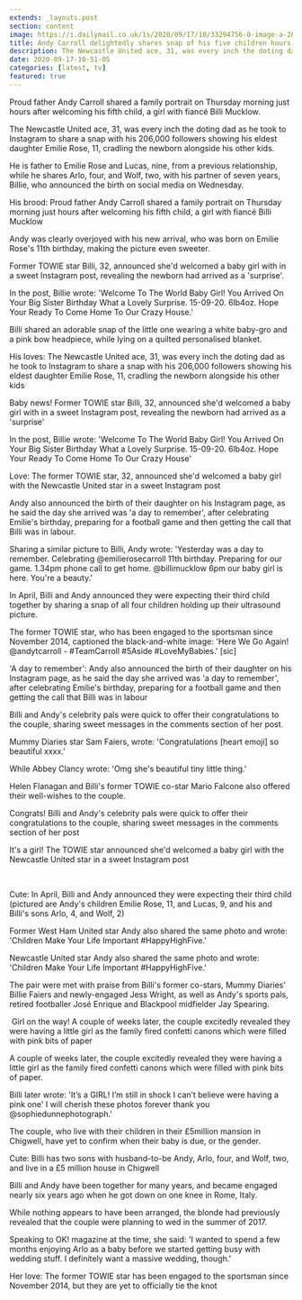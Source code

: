 ```yaml
---
extends: _layouts.post
section: content
image: https://i.dailymail.co.uk/1s/2020/09/17/10/33294756-0-image-a-28_1600335986302.jpg 
title: Andy Carroll delightedly shares snap of his five children hours after welcoming newborn 
description: The Newcastle United ace, 31, was every inch the doting dad as he took to Instagram to share a snap with his 206,000 followers showing his eldest daughter Emilie Rose, 11, cradling the newborn 
date: 2020-09-17-10-51-05 
categories: [latest, tv] 
featured: true 
--- 
```

Proud father Andy Carroll shared a family portrait on Thursday morning just hours after welcoming his fifth child, a girl with fiancé Billi Mucklow.

The Newcastle United ace, 31, was every inch the doting dad as he took to Instagram to share a snap with his 206,000 followers showing his eldest daughter Emilie Rose, 11, cradling the newborn alongside his other kids. 

He is father to Emilie Rose and Lucas, nine, from a previous relationship, while he shares Arlo, four, and Wolf, two, with his partner of seven years, Billie, who announced the birth on social media on Wednesday. 

His brood: Proud father Andy Carroll shared a family portrait on Thursday morning just hours after welcoming his fifth child, a girl with fiancé Billi Mucklow

Andy was clearly overjoyed with his new arrival, who was born on Emilie Rose's 11th birthday, making the picture even sweeter.   

Former TOWIE star Billi, 32, announced she'd welcomed a baby girl with in a sweet Instagram post, revealing the newborn had arrived as a 'surprise'. 

In the post, Billie wrote: 'Welcome To The World Baby Girl! You Arrived On Your Big Sister Birthday What a Lovely Surprise. 15-09-20. 6lb4oz. Hope Your Ready To Come Home To Our Crazy House.'

Billi shared an adorable snap of the little one wearing a white baby-gro and a pink bow headpiece, while lying on a quilted personalised blanket. 

His loves: The Newcastle United ace, 31, was every inch the doting dad as he took to Instagram to share a snap with his 206,000 followers showing his eldest daughter Emilie Rose, 11, cradling the newborn alongside his other kids

Baby news! Former TOWIE star Billi, 32, announced she'd welcomed a baby girl with in a sweet Instagram post, revealing the newborn had arrived as a 'surprise'

In the post, Billie wrote: 'Welcome To The World Baby Girl! You Arrived On Your Big Sister Birthday What a Lovely Surprise. 15-09-20. 6lb4oz. Hope Your Ready To Come Home To Our Crazy House'

Love: The former TOWIE star, 32, announced she'd welcomed a baby girl with the Newcastle United star in a sweet Instagram post

Andy also announced the birth of their daughter on his Instagram page, as he said the day she arrived was 'a day to remember', after celebrating Emilie's birthday, preparing for a football game and then getting the call that Billi was in labour. 

Sharing a similar picture to Billi, Andy wrote: 'Yesterday was a day to remember. Celebrating @emilierosecarroll 11th birthday. Preparing for our game. 1.34pm phone call to get home. @billimucklow 6pm our baby girl is here. You're a beauty.' 

In April, Billi and Andy announced they were expecting their third child together by sharing a snap of all four children holding up their ultrasound picture.

The former TOWIE star, who has been engaged to the sportsman since November 2014, captioned the black-and-white image: 'Here We Go Again! @andytcarroll - #TeamCarroll #5Aside #LoveMyBabies.' [sic]



'A day to remember': Andy also announced the birth of their daughter on his Instagram page, as he said the day she arrived was 'a day to remember', after celebrating Emilie's birthday, preparing for a football game and then getting the call that Billi was in labour

Billi and Andy's celebrity pals were quick to offer their congratulations to the couple, sharing sweet messages in the comments section of her post.

Mummy Diaries star Sam Faiers, wrote: 'Congratulations [heart emoji] so beautiful xxxx.'

While Abbey Clancy wrote: 'Omg she's beautiful tiny little thing.'

Helen Flanagan and Billi's former TOWIE co-star Mario Falcone also offered their well-wishes to the couple. 

Congrats! Billi and Andy's celebrity pals were quick to offer their congratulations to the couple, sharing sweet messages in the comments section of her post

It's a girl! The TOWIE star announced she'd welcomed a baby girl with the Newcastle United star in a sweet Instagram post

 

Cute: In April, Billi and Andy announced they were expecting their third child (pictured are Andy's children Emilie Rose, 11, and Lucas, 9, and his and Billi's sons Arlo, 4, and Wolf, 2)

Former West Ham United star Andy also shared the same photo and wrote: 'Children Make Your Life Important #HappyHighFive.' 

Newcastle United star Andy also shared the same photo and wrote: 'Children Make Your Life Important #HappyHighFive.'

The pair were met with praise from Billi's former co-stars, Mummy Diaries' Billie Faiers and newly-engaged Jess Wright, as well as Andy's sports pals, retired footballer José Enrique and Blackpool midfielder Jay Spearing. 

 Girl on the way! A couple of weeks later, the couple excitedly revealed they were having a little girl as the family fired confetti canons which were filled with pink bits of paper

A couple of weeks later, the couple excitedly revealed they were having a little girl as the family fired confetti canons which were filled with pink bits of paper. 

Billi later wrote: 'It’s a GIRL! I’m still in shock I can’t believe were having a pink one' I will cherish these photos forever thank you @sophiedunnephotograph.' 

The couple, who live with their children in their £5million mansion in Chigwell, have yet to confirm when their baby is due, or the gender. 

Cute: Billi has two sons with husband-to-be Andy, Arlo, four, and Wolf, two, and live in a £5 million house in Chigwell

Billi and Andy have been together for many years, and became engaged nearly six years ago when he got down on one knee in Rome, Italy.

While nothing appears to have been arranged, the blonde had previously revealed that the couple were planning to wed in the summer of 2017.

Speaking to OK! magazine at the time, she said: 'I wanted to spend a few months enjoying Arlo as a baby before we started getting busy with wedding stuff. I definitely want a massive wedding, though.' 

Her love: The former TOWIE star has been engaged to the sportsman since November 2014, but they are yet to officially tie the knot

